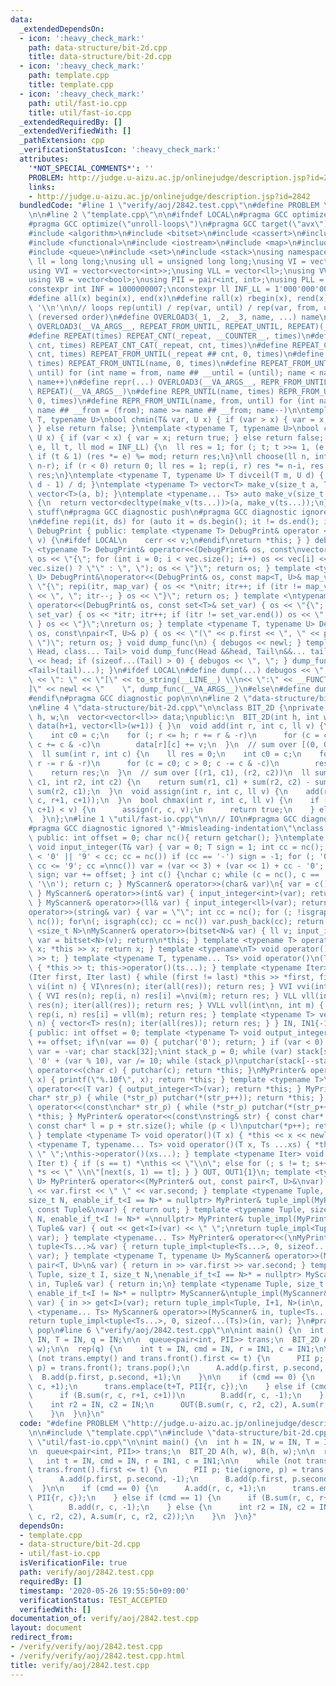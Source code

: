 ```yaml
---
data:
  _extendedDependsOn:
  - icon: ':heavy_check_mark:'
    path: data-structure/bit-2d.cpp
    title: data-structure/bit-2d.cpp
  - icon: ':heavy_check_mark:'
    path: template.cpp
    title: template.cpp
  - icon: ':heavy_check_mark:'
    path: util/fast-io.cpp
    title: util/fast-io.cpp
  _extendedRequiredBy: []
  _extendedVerifiedWith: []
  _pathExtension: cpp
  _verificationStatusIcon: ':heavy_check_mark:'
  attributes:
    '*NOT_SPECIAL_COMMENTS*': ''
    PROBLEM: http://judge.u-aizu.ac.jp/onlinejudge/description.jsp?id=2842
    links:
    - http://judge.u-aizu.ac.jp/onlinejudge/description.jsp?id=2842
  bundledCode: "#line 1 \"verify/aoj/2842.test.cpp\"\n#define PROBLEM \"http://judge.u-aizu.ac.jp/onlinejudge/description.jsp?id=2842\"\
    \n\n#line 2 \"template.cpp\"\n\n#ifndef LOCAL\n#pragma GCC optimize(\"O3\")\n\
    #pragma GCC optimize(\"unroll-loops\")\n#pragma GCC target(\"avx\")\n#endif\n\
    #include <algorithm>\n#include <bitset>\n#include <cassert>\n#include <cmath>\n\
    #include <functional>\n#include <iostream>\n#include <map>\n#include <numeric>\n\
    #include <queue>\n#include <set>\n#include <stack>\nusing namespace std;\nusing\
    \ ll = long long;\nusing ull = unsigned long long;\nusing VI = vector<int>;\n\
    using VVI = vector<vector<int>>;\nusing VLL = vector<ll>;\nusing VVLL = vector<vector<ll>>;\n\
    using VB = vector<bool>;\nusing PII = pair<int, int>;\nusing PLL = pair<ll, ll>;\n\
    constexpr int INF = 1000000007;\nconstexpr ll INF_LL = 1'000'000'000'000'000'007;\n\
    #define all(x) begin(x), end(x)\n#define rall(x) rbegin(x), rend(x)\n#define newl\
    \ '\\n'\n\n// loops rep(until) / rep(var, until) / rep(var, from, until) / repr\
    \ (reversed order)\n#define OVERLOAD3(_1, _2, _3, name, ...) name\n#define rep(...)\
    \ OVERLOAD3(__VA_ARGS__, REPEAT_FROM_UNTIL, REPEAT_UNTIL, REPEAT)(__VA_ARGS__)\n\
    #define REPEAT(times) REPEAT_CNT(_repeat, __COUNTER__, times)\n#define REPEAT_CNT(_repeat,\
    \ cnt, times) REPEAT_CNT_CAT(_repeat, cnt, times)\n#define REPEAT_CNT_CAT(_repeat,\
    \ cnt, times) REPEAT_FROM_UNTIL(_repeat ## cnt, 0, times)\n#define REPEAT_UNTIL(name,\
    \ times) REPEAT_FROM_UNTIL(name, 0, times)\n#define REPEAT_FROM_UNTIL(name, from,\
    \ until) for (int name = from, name ## __until = (until); name < name ## __until;\
    \ name++)\n#define repr(...) OVERLOAD3(__VA_ARGS__, REPR_FROM_UNTIL, REPR_UNTIL,\
    \ REPEAT)(__VA_ARGS__)\n#define REPR_UNTIL(name, times) REPR_FROM_UNTIL(name,\
    \ 0, times)\n#define REPR_FROM_UNTIL(name, from, until) for (int name = (until)-1,\
    \ name ## __from = (from); name >= name ## __from; name--)\n\ntemplate <typename\
    \ T, typename U>\nbool chmin(T& var, U x) { if (var > x) { var = x; return true;\
    \ } else return false; }\ntemplate <typename T, typename U>\nbool chmax(T& var,\
    \ U x) { if (var < x) { var = x; return true; } else return false; }\nll power(ll\
    \ e, ll t, ll mod = INF_LL) {\n  ll res = 1; for (; t; t >>= 1, (e *= e) %= mod)\
    \ if (t & 1) (res *= e) %= mod; return res;\n}\nll choose(ll n, int r) {\n  chmin(r,\
    \ n-r); if (r < 0) return 0; ll res = 1; rep(i, r) res *= n-i, res /= i+1; return\
    \ res;\n}\ntemplate <typename T, typename U> T divceil(T m, U d) { return (m +\
    \ d - 1) / d; }\ntemplate <typename T> vector<T> make_v(size_t a, T b) { return\
    \ vector<T>(a, b); }\ntemplate <typename... Ts> auto make_v(size_t a, Ts... ts)\
    \ {\n  return vector<decltype(make_v(ts...))>(a, make_v(ts...));\n}\n\n// debugging\
    \ stuff\n#pragma GCC diagnostic push\n#pragma GCC diagnostic ignored \"-Wmisleading-indentation\"\
    \n#define repi(it, ds) for (auto it = ds.begin(); it != ds.end(); it++)\nclass\
    \ DebugPrint { public: template <typename T> DebugPrint& operator <<(const T&\
    \ v) {\n#ifdef LOCAL\n    cerr << v;\n#endif\nreturn *this; } } debugos; template\
    \ <typename T> DebugPrint& operator<<(DebugPrint& os, const\nvector<T>& vec) {\
    \ os << \"{\"; for (int i = 0; i < vec.size(); i++) os << vec[i] << (i + 1 ==\n\
    vec.size() ? \"\" : \", \"); os << \"}\"; return os; } template <typename T, typename\
    \ U> DebugPrint&\noperator<<(DebugPrint& os, const map<T, U>& map_var) { os <<\
    \ \"{\"; repi(itr, map_var) { os << *\nitr; itr++; if (itr != map_var.end()) os\
    \ << \", \"; itr--; } os << \"}\"; return os; } template <\ntypename T> DebugPrint&\
    \ operator<<(DebugPrint& os, const set<T>& set_var) { os << \"{\"; repi(\nitr,\
    \ set_var) { os << *itr; itr++; if (itr != set_var.end()) os << \", \"; itr--;\
    \ } os << \"}\";\nreturn os; } template <typename T, typename U> DebugPrint& operator<<(DebugPrint&\
    \ os, const\npair<T, U>& p) { os << \"(\" << p.first << \", \" << p.second <<\
    \ \")\"; return os; } void dump_func(\n) { debugos << newl; } template <class\
    \ Head, class... Tail> void dump_func(Head &&head, Tail\n&&... tail) { debugos\
    \ << head; if (sizeof...(Tail) > 0) { debugos << \", \"; } dump_func(forward\n\
    <Tail>(tail)...); }\n#ifdef LOCAL\n#define dump(...) debugos << \"  \" << string(#__VA_ARGS__)\
    \ << \": \" << \"[\" << to_string(__LINE__) \\\n<< \":\" << __FUNCTION__ << \"\
    ]\" << newl << \"    \", dump_func(__VA_ARGS__)\n#else\n#define dump(...) ({})\n\
    #endif\n#pragma GCC diagnostic pop\n\n\n#line 2 \"data-structure/bit-2d.cpp\"\n\
    \n#line 4 \"data-structure/bit-2d.cpp\"\n\nclass BIT_2D {\nprivate:\n  const int\
    \ h, w;\n  vector<vector<ll>> data;\npublic:\n  BIT_2D(int h, int w): h(h), w(w),\
    \ data(h+1, vector<ll>(w+1)) { }\n  void add(int r, int c, ll v) {\n    r++; c++;\n\
    \    int c0 = c;\n    for (; r <= h; r += r & -r)\n      for (c = c0; c <= w;\
    \ c += c & -c)\n        data[r][c] += v;\n  }\n  // sum over [(0, 0), (r, c))\n\
    \  ll sum(int r, int c) {\n    ll res = 0;\n    int c0 = c;\n    for (; r > 0;\
    \ r -= r & -r)\n      for (c = c0; c > 0; c -= c & -c)\n        res += data[r][c];\n\
    \    return res;\n  }\n  // sum over [(r1, c1), (r2, c2))\n  ll sum(int r1, int\
    \ c1, int r2, int c2) {\n    return sum(r1, c1) + sum(r2, c2) - sum(r1, c2) -\
    \ sum(r2, c1);\n  }\n  void assign(int r, int c, ll v) {\n    add(r, c, v - sum(r,\
    \ c, r+1, c+1));\n  }\n  bool chmax(int r, int c, ll v) {\n    if (sum(r, c, r+1,\
    \ c+1) < v) {\n      assign(r, c, v);\n      return true;\n    } else return false;\n\
    \  }\n};\n#line 1 \"util/fast-io.cpp\"\n\n// IO\n#pragma GCC diagnostic push\n\
    #pragma GCC diagnostic ignored \"-Wmisleading-indentation\"\nclass MyScanner {\
    \ public: int offset = 0; char nc(){ return getchar(); }\ntemplate <typename T>\
    \ void input_integer(T& var) { var = 0; T sign = 1; int cc = nc(); for (;\ncc\
    \ < '0' || '9' < cc; cc = nc()) if (cc == '-') sign = -1; for (; '0' <= cc &&\
    \ cc <= '9'; cc =\nnc()) var = (var << 3) + (var << 1) + cc - '0'; var = var *\
    \ sign; var += offset; } int c() {\nchar c; while (c = nc(), c == ' ' or c ==\
    \ '\\n'); return c; } MyScanner& operator>>(char& var)\n{ var = c(); return *this;\
    \ } MyScanner& operator>>(int& var) { input_integer<int>(var); return\n*this;\
    \ } MyScanner& operator>>(ll& var) { input_integer<ll>(var); return *this; } MyScanner&\n\
    operator>>(string& var) { var = \"\"; int cc = nc(); for (; !isgraph(cc); cc =\
    \ nc()); for\n(; isgraph(cc); cc = nc()) var.push_back(cc); return *this; } template\
    \ <size_t N>\nMyScanner& operator>>(bitset<N>& var) { ll v; input_integer<ll>(v);\
    \ var = bitset<N>(v); return\n*this; } template <typename T> operator T() { T\
    \ x; *this >> x; return x; } template <typename\nT> void operator()(T &t) { *this\
    \ >> t; } template <typename T, typename... Ts> void operator()\n(T &t, Ts &...ts)\
    \ { *this >> t; this->operator()(ts...); } template <typename Iter> void iter\n\
    (Iter first, Iter last) { while (first != last) *this >> *first, first++; } VI\
    \ vi(int n) { VI\nres(n); iter(all(res)); return res; } VVI vvi(int n, int m)\
    \ { VVI res(n); rep(i, n) res[i] =\nvi(m); return res; } VLL vll(int n) { VLL\
    \ res(n); iter(all(res)); return res; } VVLL vvll(int\nn, int m) { VVLL res(n);\
    \ rep(i, n) res[i] = vll(m); return res; } template <typename T> vector\n<T> v(int\
    \ n) { vector<T> res(n); iter(all(res)); return res; } } IN, IN1{-1}; class MyPrinter\n\
    { public: int offset = 0; template <typename T> void output_integer(T var) { var\
    \ += offset; if\n(var == 0) { putchar('0'); return; } if (var < 0) putchar('-'),\
    \ var = -var; char stack[32];\nint stack_p = 0; while (var) stack[stack_p++] =\
    \ '0' + (var % 10), var /= 10; while (stack_p)\nputchar(stack[--stack_p]); } MyPrinter&\
    \ operator<<(char c) { putchar(c); return *this; }\nMyPrinter& operator<<(double\
    \ x) { printf(\"%.10f\", x); return *this; } template <typename T>\nMyPrinter&\
    \ operator<<(T var) { output_integer<T>(var); return *this; } MyPrinter& operator<<(\n\
    char* str_p) { while (*str_p) putchar(*(str_p++)); return *this; } MyPrinter&\
    \ operator<<(const\nchar* str_p) { while (*str_p) putchar(*(str_p++)); return\
    \ *this; } MyPrinter& operator<<(const\nstring& str) { const char* p = str.c_str();\
    \ const char* l = p + str.size(); while (p < l)\nputchar(*p++); return *this;\
    \ } template <typename T> void operator()(T x) { *this << x << newl\n; } template\
    \ <typename T, typename... Ts> void operator()(T x, Ts ...xs) { *this << x <<\
    \ \" \";\nthis->operator()(xs...); } template <typename Iter> void iter(Iter s,\
    \ Iter t) { if (s == t) *\nthis << \"\\n\"; else for (; s != t; s++) *this <<\
    \ *s << \" \\n\"[next(s, 1) == t]; } } OUT, OUT1{1}\n; template <typename T, typename\
    \ U> MyPrinter& operator<<(MyPrinter& out, const pair<T, U>&\nvar) { return out\
    \ << var.first << \" \" << var.second; } template <typename Tuple, size_t I,\n\
    size_t N, enable_if_t<I == N>* = nullptr> MyPrinter& tuple_impl(MyPrinter& out,\
    \ const Tuple&\nvar) { return out; } template <typename Tuple, size_t I, size_t\
    \ N, enable_if_t<I != N>* =\nnullptr> MyPrinter& tuple_impl(MyPrinter& out, const\
    \ Tuple& var) { out << get<I>(var) << \" \";\nreturn tuple_impl<Tuple, I+1, N>(out,\
    \ var); } template <typename... Ts> MyPrinter& operator<<(\nMyPrinter& out, const\
    \ tuple<Ts...>& var) { return tuple_impl<tuple<Ts...>, 0, sizeof...(Ts)>(\nout,\
    \ var); } template <typename T, typename U> MyScanner& operator>>(MyScanner& in,\
    \ pair<T, U>\n& var) { return in >> var.first >> var.second; } template <typename\
    \ Tuple, size_t I, size_t N,\nenable_if_t<I == N>* = nullptr> MyScanner& tuple_impl(MyScanner&\
    \ in, Tuple& var) { return in;\n} template <typename Tuple, size_t I, size_t N,\
    \ enable_if_t<I != N>* = nullptr> MyScanner&\ntuple_impl(MyScanner& in, Tuple&\
    \ var) { in >> get<I>(var); return tuple_impl<Tuple, I+1, N>(in\n, var); } template\
    \ <typename... Ts> MyScanner& operator>>(MyScanner& in, tuple<Ts...>& var) {\n\
    return tuple_impl<tuple<Ts...>, 0, sizeof...(Ts)>(in, var); }\n#pragma GCC diagnostic\
    \ pop\n#line 6 \"verify/aoj/2842.test.cpp\"\n\nint main() {\n  int h = IN, w =\
    \ IN, T = IN, q = IN;\n\n  queue<pair<int, PII>> trans;\n  BIT_2D A(h, w), B(h,\
    \ w);\n\n  rep(q) {\n    int t = IN, cmd = IN, r = IN1, c = IN1;\n\n    while\
    \ (not trans.empty() and trans.front().first <= t) {\n      PII p; tie(ignore,\
    \ p) = trans.front(); trans.pop();\n      A.add(p.first, p.second, -1);\n    \
    \  B.add(p.first, p.second, +1);\n    }\n\n    if (cmd == 0) {\n      A.add(r,\
    \ c, +1);\n      trans.emplace(t+T, PII{r, c});\n    } else if (cmd == 1) {\n\
    \      if (B.sum(r, c, r+1, c+1))\n        B.add(r, c, -1);\n    } else {\n  \
    \    int r2 = IN, c2 = IN;\n      OUT(B.sum(r, c, r2, c2), A.sum(r, c, r2, c2));\n\
    \    }\n  }\n}\n"
  code: "#define PROBLEM \"http://judge.u-aizu.ac.jp/onlinejudge/description.jsp?id=2842\"\
    \n\n#include \"template.cpp\"\n#include \"data-structure/bit-2d.cpp\"\n#include\
    \ \"util/fast-io.cpp\"\n\nint main() {\n  int h = IN, w = IN, T = IN, q = IN;\n\
    \n  queue<pair<int, PII>> trans;\n  BIT_2D A(h, w), B(h, w);\n\n  rep(q) {\n \
    \   int t = IN, cmd = IN, r = IN1, c = IN1;\n\n    while (not trans.empty() and\
    \ trans.front().first <= t) {\n      PII p; tie(ignore, p) = trans.front(); trans.pop();\n\
    \      A.add(p.first, p.second, -1);\n      B.add(p.first, p.second, +1);\n  \
    \  }\n\n    if (cmd == 0) {\n      A.add(r, c, +1);\n      trans.emplace(t+T,\
    \ PII{r, c});\n    } else if (cmd == 1) {\n      if (B.sum(r, c, r+1, c+1))\n\
    \        B.add(r, c, -1);\n    } else {\n      int r2 = IN, c2 = IN;\n      OUT(B.sum(r,\
    \ c, r2, c2), A.sum(r, c, r2, c2));\n    }\n  }\n}"
  dependsOn:
  - template.cpp
  - data-structure/bit-2d.cpp
  - util/fast-io.cpp
  isVerificationFile: true
  path: verify/aoj/2842.test.cpp
  requiredBy: []
  timestamp: '2020-05-26 19:55:50+09:00'
  verificationStatus: TEST_ACCEPTED
  verifiedWith: []
documentation_of: verify/aoj/2842.test.cpp
layout: document
redirect_from:
- /verify/verify/aoj/2842.test.cpp
- /verify/verify/aoj/2842.test.cpp.html
title: verify/aoj/2842.test.cpp
---
```

